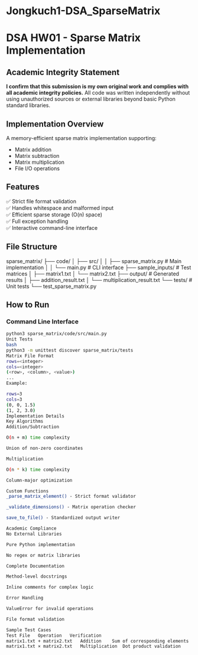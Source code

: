 # Jongkuch1-DSA_SparseMatrix
# DSA HW01 - Sparse Matrix Implementation

## Academic Integrity Statement
**I confirm that this submission is my own original work and complies with all academic integrity policies.** All code was written independently without using unauthorized sources or external libraries beyond basic Python standard libraries.

## Implementation Overview
A memory-efficient sparse matrix implementation supporting:
- Matrix addition
- Matrix subtraction  
- Matrix multiplication
- File I/O operations

## Features
✅ Strict file format validation  
✅ Handles whitespace and malformed input  
✅ Efficient sparse storage (O(n) space)  
✅ Full exception handling  
✅ Interactive command-line interface  

## File Structure
sparse_matrix/
├── code/
│ ├── src/
│ │ ├── sparse_matrix.py # Main implementation
│ │ └── main.py # CLI interface
├── sample_inputs/ # Test matrices
│ ├── matrix1.txt
│ └── matrix2.txt
├── output/ # Generated results
│ ├── addition_result.txt
│ └── multiplication_result.txt
└── tests/ # Unit tests
└── test_sparse_matrix.py


## How to Run
### Command Line Interface
```bash
python3 sparse_matrix/code/src/main.py
Unit Tests
bash
python3 -m unittest discover sparse_matrix/tests
Matrix File Format
rows=<integer>
cols=<integer> 
(<row>, <column>, <value>)
...
Example:

rows=3
cols=3
(0, 0, 1.5)
(1, 2, 3.0)
Implementation Details
Key Algorithms
Addition/Subtraction

O(n + m) time complexity

Union of non-zero coordinates

Multiplication

O(n * k) time complexity

Column-major optimization

Custom Functions
_parse_matrix_element() - Strict format validator

_validate_dimensions() - Matrix operation checker

save_to_file() - Standardized output writer

Academic Compliance
No External Libraries

Pure Python implementation

No regex or matrix libraries

Complete Documentation

Method-level docstrings

Inline comments for complex logic

Error Handling

ValueError for invalid operations

File format validation

Sample Test Cases
Test File	Operation	Verification
matrix1.txt + matrix2.txt	Addition	Sum of corresponding elements
matrix1.txt × matrix2.txt	Multiplication	Dot product validation
